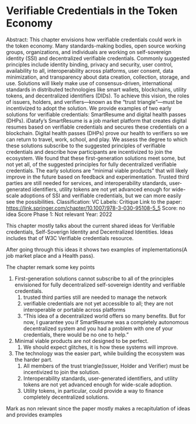 # Verifiable Credentials in the Token Economy

Abstract: This chapter envisions how verifiable credentials could work in the token economy. Many standards-making bodies, open source working groups, organizations, and individuals are working on self-sovereign identity (SSI) and decentralized verifiable credentials. Commonly suggested principles include identity binding, privacy and security, user control, availability to all, interoperability across platforms, user consent, data minimization, and transparency about data creation, collection, storage, and use. Solutions will likely make use of consensus-driven, international standards in distributed technologies like smart wallets, blockchains, utility tokens, and decentralized identifiers (DIDs). To achieve this vision, the roles of issuers, holders, and verifiers—known as the “trust triangle”—must be incentivized to adopt the solution. We provide examples of two early solutions for verifiable credentials: SmartResume and digital health passes (DHPs). iDatafy’s SmartResume is a job market platform that creates digital resumes based on verifiable credentials and secures these credentials on a blockchain. Digital health passes (DHPs) prove our health to verifiers so we can return to travel, work, school, and play. We assess the degree to which these solutions subscribe to the suggested principles of verifiable credentials and describe how participants are incentivized to join the ecosystem. We found that these first-generation solutions meet some, but not yet all, of the suggested principles for fully decentralized verifiable credentials. The early solutions are “minimal viable products” that will likely improve in the future based on feedback and experimentation. Trusted third parties are still needed for services, and interoperability standards, user-generated identifiers, utility tokens are not yet advanced enough for wide-scale adoptions of SSI and verifiable credentials, but we can more easily see the possibilities.
Classification: VC
Labels: Critique
Link to the paper: https://link.springer.com/chapter/10.1007/978-3-030-95108-5_5
Score: no idea
Score Phase 1: Not relevant
Year: 2022

This chapter mostly talks about the current shared ideas for Verifiable credentials, Self-Soverign Identity and Decentralized Identities. Ideas includes that of W3C Verifiable credentials resource.

After going through this ideas it shows two examples of implementations(A job market place and a Health pass).

The chapter remark some key points

1. First-generation solutions cannot subscribe to all of the principles envisioned for fully decentralized self-sovereign identity and verifiable credentials.
    1. trusted third parties still are needed to manage the network
    2. verifiable credentials are not yet accessible to all; they are not interoperable or portable across platforms
    3. “This idea of a decentralized world offers so many benefits. But for now, I guarantee you if SmartResume was a completely autonomous decentralized system and you had a problem with one of your credentials, there would be no one to help.”
2. Minimal viable products are not designed to be perfect.
    1. We should expect glitches, it is how these systems will improve.
3. The technology was the easier part, while building the ecosystem was the harder part.
    1. All members of the trust triangle(Issuer, Holder and Verifier) must be incentivized to join the solution.
    2. Interoperability standards, user-generated identifiers, and utility tokens are not yet advanced enough for wide-scale adoption.
    3. Utility tokens, in particular, could provide a way to finance completely decentralized solutions.
    

Mark as non relevant since the paper mostly makes a recapitulation of ideas and provides examples
